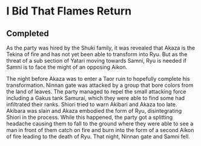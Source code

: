 # I Bid That Flames Return

## Completed

As the party was hired by the Shuki family, it was revealed that Akaza is the Tekina of fire and has not yet been able to transform into Ryu. But as the threat of a sub section of Yatari moving towards Samni, Ryu is needed if Samni is to face the might of an opposing Aikon. 

The night before Akaza was to enter a Taor ruin to hopefully complete his transformation. Ninnan gate was attacked by a group that bore colors from the land of leaves. The party managed to repel the small attacking force including a Gakus tank Samurai, which they were able to find some had infiltrated their ranks. Shiori tried to warn Akibari and Akaza too late. Akibara was slain and Akaza embodied the form of Ryu, disintegrating Shiori in the process. While this happened, the party got a splitting headache causing them to fall to the ground where they were able to see a man in front of them catch on fire and burn into the form of a second Aikon of fire leading to the death of Ryu. That night, Ninnan gate and Samni fell.